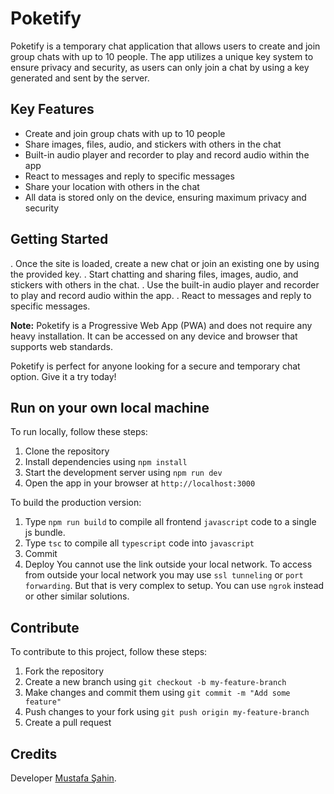 # Poketify


Poketify is a temporary chat application that allows users to create and join group chats with up to 10 people. The app utilizes a unique key system to ensure privacy and security, as users can only join a chat by using a key generated and sent by the server.

## Key Features
- Create and join group chats with up to 10 people
- Share images, files, audio, and stickers with others in the chat
- Built-in audio player and recorder to play and record audio within the app
- React to messages and reply to specific messages
- Share your location with others in the chat
- All data is stored only on the device, ensuring maximum privacy and security

## Getting Started
. Once the site is loaded, create a new chat or join an existing one by using the provided key.
. Start chatting and sharing files, images, audio, and stickers with others in the chat.
. Use the built-in audio player and recorder to play and record audio within the app.
. React to messages and reply to specific messages.

**Note:** Poketify is a Progressive Web App (PWA) and does not require any heavy installation. It can be accessed on any device and browser that supports web standards.

Poketify is perfect for anyone looking for a secure and temporary chat option. Give it a try today!



## Run on your own local machine

To run locally, follow these steps:

1. Clone the repository
2. Install dependencies using `npm install`
3. Start the development server using `npm run dev`
4. Open the app in your browser at `http://localhost:3000`

To build the production version:

1. Type `npm run build` to compile all frontend `javascript` code to a single js bundle.
2. Type `tsc` to compile all `typescript` code into `javascript`
3. Commit
4. Deploy
You cannot use the link outside your local network. To access from outside your local network you may use `ssl tunneling` or `port forwarding`. But that is very complex to setup. You can use `ngrok` instead or other similar solutions. 

## Contribute

To contribute to this project, follow these steps:

1. Fork the repository
2. Create a new branch using `git checkout -b my-feature-branch`
3. Make changes and commit them using `git commit -m "Add some feature"`
4. Push changes to your fork using `git push origin my-feature-branch`
5. Create a pull request


## Credits
 Developer [Mustafa Şahin](https://instagram.com/mustafa.sqhin).

